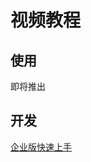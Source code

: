 # 视频教程

## 使用

即将推出

## 开发

[企业版快速上手](https://www.bilibili.com/video/BV1ZS4y1K7KY?spm_id_from=333.999.0.0)
